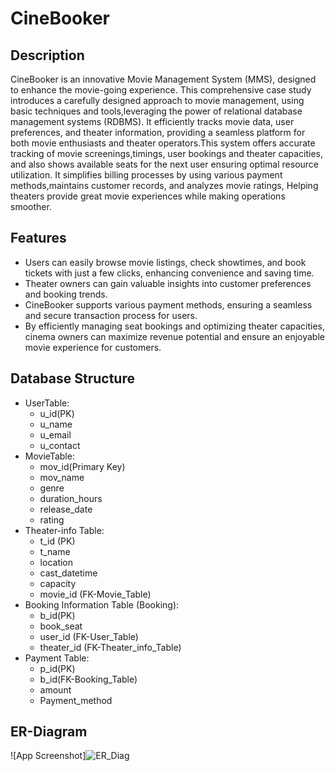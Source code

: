 
# CineBooker



## Description

CineBooker is an innovative Movie Management System (MMS), designed to enhance the movie-going experience. This comprehensive case study introduces a carefully designed approach to movie management, using basic techniques and tools,leveraging the power of relational database management systems (RDBMS). It efficiently tracks movie data, user preferences, and theater information, providing a seamless platform for both movie enthusiasts and theater operators.This system offers accurate tracking of movie screenings,timings, user bookings and theater capacities, and also shows available seats for the next user ensuring optimal resource utilization. It simplifies billing processes by using various payment methods,maintains customer records, and analyzes movie ratings, Helping theaters provide great movie experiences while making operations smoother.
## Features

- Users can easily browse movie listings, check showtimes, and book tickets with just a few clicks, enhancing convenience and saving time.
- Theater owners can gain valuable insights into customer preferences and booking trends.
- CineBooker supports various payment methods, ensuring a seamless and secure transaction process for users.
- By efficiently managing seat bookings and optimizing theater capacities, cinema owners can maximize revenue potential and ensure an enjoyable movie experience for customers.


## Database Structure

- UserTable:
    - u_id(PK)
    - u_name
    - u_email
    - u_contact
- MovieTable:
    - mov_id(Primary Key)
    - mov_name
    - genre
    - duration_hours
    - release_date
    - rating
- Theater-info Table:
    - t_id (PK)
    - t_name
    - location
    - cast_datetime
    - capacity
    - movie_id (FK-Movie_Table)
- Booking Information Table (Booking):
    - b_id(PK)
    - book_seat
    - user_id (FK-User_Table)
    - theater_id (FK-Theater_info_Table)
- Payment Table:
    - p_id(PK)
    - b_id(FK-Booking_Table)
    - amount
    - Payment_method

## ER-Diagram

![App Screenshot]![ER_Diag](https://github.com/sanketkambli04082001/CineBooker_SQL/assets/99606067/74a87477-08bd-4204-ba33-63090226c9cb)
